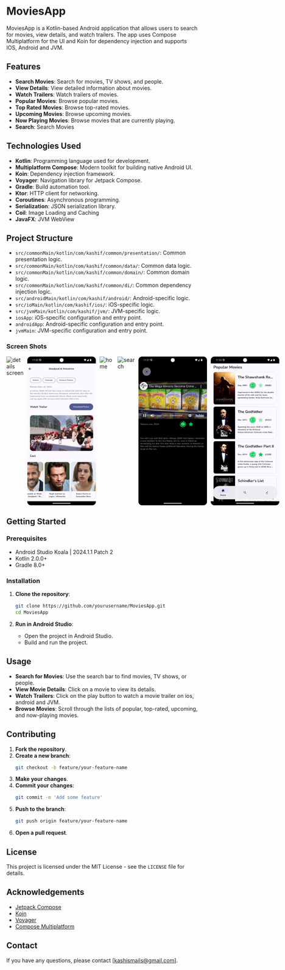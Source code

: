 # MoviesApp

MoviesApp is a Kotlin-based Android application that allows users to search for movies, view details, and watch trailers. The app uses  Compose Multiplatform for the UI and Koin for dependency injection and supports IOS, Android and JVM.

## Features

- **Search Movies**: Search for movies, TV shows, and people.
- **View Details**: View detailed information about movies.
- **Watch Trailers**: Watch trailers of movies.
- **Popular Movies**: Browse popular movies.
- **Top Rated Movies**: Browse top-rated movies.
- **Upcoming Movies**: Browse upcoming movies.
- **Now Playing Movies**: Browse movies that are currently playing.
- **Search**: Search Movies

## Technologies Used

- **Kotlin**: Programming language used for development.
- **Multiplatform Compose**: Modern toolkit for building native Android UI.
- **Koin**: Dependency injection framework.
- **Voyager**: Navigation library for Jetpack Compose.
- **Gradle**: Build automation tool.
- **Ktor**: HTTP client for networking.
- **Coroutines**: Asynchronous programming.
- **Serialization**: JSON serialization library.
- **Coil**: Image Loading and Caching
- **JavaFX**: JVM WebView

## Project Structure

- `src/commonMain/kotlin/com/kashif/common/presentation/`: Common presentation logic.
- `src/commonMain/kotlin/com/kashif/common/data/`: Common data logic.
- `src/commonMain/kotlin/com/kashif/common/domain/`: Common domain logic.
- `src/commonMain/kotlin/com/kashif/common/di/`: Common dependency injection logic.
- `src/androidMain/kotlin/com/kashif/android/`: Android-specific logic.
- `src/ioMain/kotlin/com/kashif/ios/`: iOS-specific logic.
- `src/jvmMain/kotlin/com/kashif/jvm/`: JVM-specific logic.
- `iosApp`: iOS-specific configuration and entry point.
- `androidApp`: Android-specific configuration and entry point.
- `jvmMain`: JVM-specific configuration and entry point.

### Screen Shots

<div style="display: flex; gap: 10px;">
    <img src="art/deatilstop.png" alt="details screen" style="width: 180px; height: auto;"/>
    <img src="art/detailsbottom.png" alt="details bottom" style="width: 180px; height: auto;"/>
    <img src="art/home.png" alt="home" style="width: 180px; height: auto;"/>
    <img src="art/search.png" alt="search" style="width: 180px; height: auto;"/>
    <img src="art/trailer.png" alt="trailer" style="width: 180px; height: auto;"/>
    <img src="art/verticallist.png" alt="vertical list" style="width: 180px; height: auto;"/>
</div>


## Getting Started

### Prerequisites

- Android Studio Koala | 2024.1.1 Patch 2
- Kotlin 2.0.0+
- Gradle 8.0+

### Installation

1. **Clone the repository**:
    ```sh
    git clone https://github.com/yourusername/MoviesApp.git
    cd MoviesApp
    ```

2. **Run in Android Studio**:
    - Open the project in Android Studio.
    - Build and run the project.

## Usage

- **Search for Movies**: Use the search bar to find movies, TV shows, or people.
- **View Movie Details**: Click on a movie to view its details.
- **Watch Trailers**: Click on the play button to watch a movie trailer on ios, android and JVM.
- **Browse Movies**: Scroll through the lists of popular, top-rated, upcoming, and now-playing movies.

## Contributing

1. **Fork the repository**.
2. **Create a new branch**:
    ```sh
    git checkout -b feature/your-feature-name
    ```
3. **Make your changes**.
4. **Commit your changes**:
    ```sh
    git commit -m 'Add some feature'
    ```
5. **Push to the branch**:
    ```sh
    git push origin feature/your-feature-name
    ```
6. **Open a pull request**.

## License

This project is licensed under the MIT License - see the `LICENSE` file for details.

## Acknowledgements

- [Jetpack Compose](https://developer.android.com/jetpack/compose)
- [Koin](https://insert-koin.io/)
- [Voyager](https://github.com/adrielcafe/voyager)
- [Compose Multiplatform](https://github.com/JetBrains/compose-multiplatform)

## Contact

If you have any questions, please contact [kashismails@gmail.com].
